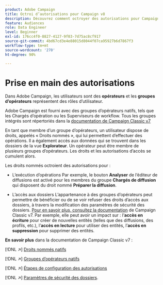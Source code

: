 ```yaml
---
product: Adobe Campaign
title: Octroi d’autorisations pour Campaign v8
description: Découvrez comment octroyer des autorisations pour Campaign v8
feature: Audiences
role: Data Engineer
level: Beginner
exl-id: 176cc4f0-8827-4127-9f03-7d75ac8cf917
source-git-commit: 4bd67cd3e4e88015d8044f07ca95927b6d7867f3
workflow-type: tm+mt
source-wordcount: '270'
ht-degree: 90%

---
```


# Prise en main des autorisations

Dans Adobe Campaign, les utilisateurs sont des **opérateurs** et les **groupes d’opérateurs** représentent des rôles d’utilisateur.

Adobe Campaign est fourni avec des groupes d’opérateurs natifs, tels que les Chargés d’opération ou les Superviseurs de workflow. Tous les groupes intégrés sont répertoriés dans la [documentation de Campaign Classic v7](https://experienceleague.adobe.com/docs/campaign-classic/using/getting-started/permissions/access-management-groups.html?lang=fr#default-groups)

En tant que membre d’un groupe d’opérateurs, un utilisateur dispose de droits, appelés « Droits nommés », qui lui permettent d’effectuer des opérations. Il a également accès aux données qui se trouvent dans les dossiers de la vue **Explorateur**. Un opérateur peut être membre de plusieurs groupes d’opérateurs. Les droits et les autorisations d’accès se cumulent alors.

Les droits nommés octroient des autorisations pour :

* L’exécution d’opérations
Par exemple, le bouton **Analyser** de l’éditeur de diffusions est activé pour les membres du groupe **Chargés de diffusion** qui disposent du droit nommé **Préparer la diffusion**.

* L’accès aux dossiers
L’appartenance à des groupes d’opérateurs peut permettre de bénéficier ou de se voir refuser des droits d’accès aux dossiers, à travers la modification des paramètres de sécurité des dossiers. [Pour en savoir plus, consultez la documentation](https://experienceleague.adobe.com/docs/campaign-classic/using/getting-started/permissions/access-management-folders.html?lang=fr#permissions-on-a-folder) de Campaign Classic v7. Par exemple, elle peut avoir un impact sur : l’**accès en écriture** pour créer de nouvelles entités (telles que des diffusions, des profils, etc.), l’**accès en lecture** pour utiliser des entités, l’**accès en suppression** pour supprimer des entités.

**En savoir plus** dans la documentation de Campaign Classic v7 :

[!DNL :arrow_upper_right:] [Droits nommés natifs](https://experienceleague.adobe.com/docs/campaign-classic/using/getting-started/permissions/access-management-named-rights.html?lang=fr)

[!DNL :arrow_upper_right:] [Groupes d’opérateurs natifs](https://experienceleague.adobe.com/docs/campaign-classic/using/getting-started/permissions/access-management-groups.html?lang=en#default-groups)

[!DNL :arrow_upper_right:] [Étapes de configuration des autorisations](https://experienceleague.adobe.com/docs/campaign-classic/using/getting-started/permissions/access-management.html?lang=fr)

[!DNL :arrow_upper_right:] [Paramètres de sécurité des dossiers](https://experienceleague.adobe.com/docs/campaign-classic/using/getting-started/permissions/access-management-folders.html?lang=en#permissions-on-a-folder).